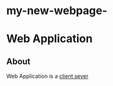 # my-new-webpage-
<html>
  
  <body>
    <h1>Web Application</h1>
    <h2>About</h2>
    <p>
     Web Application is a <a href="https://en.wikipedia.org/wiki/Client%E2%80%93server_model">client sever
    </p>
    </html>
    
